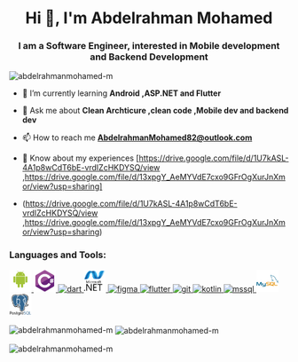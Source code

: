 <h1 align="center">Hi 👋, I'm Abdelrahman Mohamed</h1>
<h3 align="center">I am a Software Engineer, interested in Mobile development and Backend Development</h3>

<p align="left"> <img src="https://komarev.com/ghpvc/?username=abdelrahmanmohamed-m&label=Profile%20views&color=0e75b6&style=flat" alt="abdelrahmanmohamed-m" /> </p>

- 🌱 I’m currently learning ****Android** ,**ASP.NET** and **Flutter****

- 💬 Ask me about **Clean Archticure ,clean code ,Mobile dev and backend dev**

- 📫 How to reach me **AbdelrahmanMohamed82@outlook.com**

- 📄 Know about my experiences [https://drive.google.com/file/d/1U7kASL-4A1p8wCdT6bE-vrdIZcHKDYSQ/view ,https://drive.google.com/file/d/13xpgY_AeMYVdE7cxo9GFrOgXurJnXmor/view?usp=sharing]
- (https://drive.google.com/file/d/1U7kASL-4A1p8wCdT6bE-vrdIZcHKDYSQ/view ,https://drive.google.com/file/d/13xpgY_AeMYVdE7cxo9GFrOgXurJnXmor/view?usp=sharing)


</p>

<h3 align="left">Languages and Tools:</h3>

<p align="left"> <a href="https://developer.android.com" target="_blank" rel="noreferrer"> <img src="https://raw.githubusercontent.com/devicons/devicon/master/icons/android/android-original-wordmark.svg" alt="android" width="40" height="40"/> </a> <a href="https://www.w3schools.com/cs/" target="_blank" rel="noreferrer"> <img src="https://raw.githubusercontent.com/devicons/devicon/master/icons/csharp/csharp-original.svg" alt="csharp" width="40" height="40"/> </a> <a href="https://dart.dev" target="_blank" rel="noreferrer"> <img src="https://www.vectorlogo.zone/logos/dartlang/dartlang-icon.svg" alt="dart" width="40" height="40"/> </a> <a href="https://dotnet.microsoft.com/" target="_blank" rel="noreferrer"> <img src="https://raw.githubusercontent.com/devicons/devicon/master/icons/dot-net/dot-net-original-wordmark.svg" alt="dotnet" width="40" height="40"/> </a> <a href="https://www.figma.com/" target="_blank" rel="noreferrer"> <img src="https://www.vectorlogo.zone/logos/figma/figma-icon.svg" alt="figma" width="40" height="40"/> </a> <a href="https://flutter.dev" target="_blank" rel="noreferrer"> <img src="https://www.vectorlogo.zone/logos/flutterio/flutterio-icon.svg" alt="flutter" width="40" height="40"/> </a> <a href="https://git-scm.com/" target="_blank" rel="noreferrer"> <img src="https://www.vectorlogo.zone/logos/git-scm/git-scm-icon.svg" alt="git" width="40" height="40"/> </a> <a href="https://kotlinlang.org" target="_blank" rel="noreferrer"> <img src="https://www.vectorlogo.zone/logos/kotlinlang/kotlinlang-icon.svg" alt="kotlin" width="40" height="40"/> </a> <a href="https://www.microsoft.com/en-us/sql-server" target="_blank" rel="noreferrer"> <img src="https://www.svgrepo.com/show/303229/microsoft-sql-server-logo.svg" alt="mssql" width="40" height="40"/> </a> <a href="https://www.mysql.com/" target="_blank" rel="noreferrer"> <img src="https://raw.githubusercontent.com/devicons/devicon/master/icons/mysql/mysql-original-wordmark.svg" alt="mysql" width="40" height="40"/> </a> <a href="https://www.postgresql.org" target="_blank" rel="noreferrer"> <img src="https://raw.githubusercontent.com/devicons/devicon/master/icons/postgresql/postgresql-original-wordmark.svg" alt="postgresql" width="40" height="40"/> </a> </p>

<p><img align="left" src="https://github-readme-stats.vercel.app/api/top-langs?username=abdelrahmanmohamed-m&show_icons=true&locale=en&layout=compact" alt="abdelrahmanmohamed-m" /></p>

<p>&nbsp;<img align="center" src="https://github-readme-stats.vercel.app/api?username=abdelrahmanmohamed-m&show_icons=true&locale=en" alt="abdelrahmanmohamed-m" /></p>

<p><img align="center" src="https://github-readme-streak-stats.herokuapp.com/?user=abdelrahmanmohamed-m&" alt="abdelrahmanmohamed-m" /></p>
